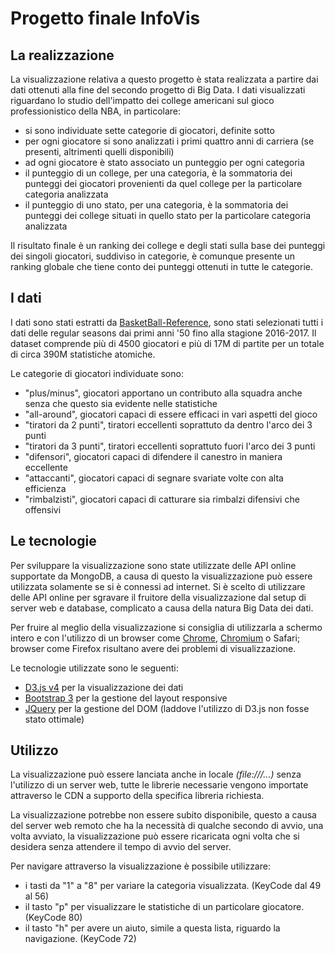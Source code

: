 # Progetto finale InfoVis

## La realizzazione
La visualizzazione relativa a questo progetto è stata realizzata a partire dai dati ottenuti alla fine del secondo progetto di Big Data. I dati visualizzati riguardano lo studio dell'impatto dei college americani sul gioco professionistico della NBA, in particolare:
 - si sono individuate sette categorie di giocatori, definite sotto
 - per ogni giocatore si sono analizzati i primi quattro anni di carriera (se presenti, altrimenti quelli disponibili)
 - ad ogni giocatore è stato associato un punteggio per ogni categoria
 - il punteggio di un college, per una categoria, è la sommatoria dei punteggi dei giocatori provenienti da quel college per la particolare categoria analizzata
 - il punteggio di uno stato, per una categoria, è la sommatoria dei punteggi dei college situati in quello stato per la particolare categoria analizzata

Il risultato finale è un ranking dei college e degli stati sulla base dei punteggi dei singoli giocatori, suddiviso in categorie, è comunque presente un ranking globale che tiene conto dei punteggi ottenuti in tutte le categorie.

## I dati

I dati sono stati estratti da [BasketBall-Reference](http://www.basketball-reference.com/), sono stati selezionati tutti i dati delle regular seasons dai primi anni '50 fino alla stagione 2016-2017. Il dataset comprende più di 4500 giocatori e più di 17M di partite per un totale di circa 390M statistiche atomiche.

Le categorie di giocatori individuate sono:
- "plus/minus", giocatori apportano un contributo alla squadra anche senza che questo sia evidente nelle statistiche
- "all-around", giocatori capaci di essere efficaci in vari aspetti del gioco
- "tiratori da 2 punti", tiratori eccellenti soprattuto da dentro l'arco dei 3 punti
- "tiratori da 3 punti", tiratori eccellenti soprattuto fuori l'arco dei 3 punti
- "difensori", giocatori capaci di difendere il canestro in maniera eccellente
- "attaccanti", giocatori capaci di segnare svariate volte con alta efficienza
- "rimbalzisti", giocatori capaci di catturare sia rimbalzi difensivi che offensivi

## Le tecnologie

Per sviluppare la visualizzazione sono state utilizzate delle API online supportate da MongoDB, a causa di questo la visualizzazione può essere utilizzata solamente se si è connessi ad internet. Si è scelto di utilizzare delle API online per sgravare il fruitore della visualizzazione dal setup di server web e database, complicato a causa della natura Big Data dei dati.

Per fruire al meglio della visualizzazione si consiglia di utilizzarla a schermo intero e con l'utilizzo di un browser come [Chrome](https://www.google.it/chrome/browser/desktop/index.html), [Chromium](https://www.chromium.org/Home) o Safari; browser come Firefox risultano avere dei problemi di visualizzazione.

Le tecnologie utilizzate sono le seguenti:

- [D3.js v4](https://d3js.org/) per la visualizzazione dei dati
- [Bootstrap 3](http://getbootstrap.com/) per la gestione del layout responsive
- [JQuery](https://jquery.com/) per la gestione del DOM (laddove l'utilizzo di D3.js non fosse stato ottimale)

## Utilizzo

La visualizzazione può essere lanciata anche in locale *(file:///...)* senza l'utilizzo di un server web, tutte le librerie necessarie vengono importate attraverso le CDN a supporto della specifica libreria richiesta.

La visualizzazione potrebbe non essere subito disponibile, questo a causa del server web remoto che ha la necessità di qualche secondo di avvio, una volta avviato, la visualizzazione può essere ricaricata ogni volta che si desidera senza attendere il tempo di avvio del server.

Per navigare attraverso la visualizzazione è possibile utilizzare:

- i tasti da "1" a "8" per variare la categoria visualizzata. (KeyCode dal 49 al 56)
- il tasto "p" per visualizzare le statistiche di un particolare giocatore. (KeyCode 80)
- il tasto "h" per avere un aiuto, simile a questa lista, riguardo la navigazione. (KeyCode 72)

